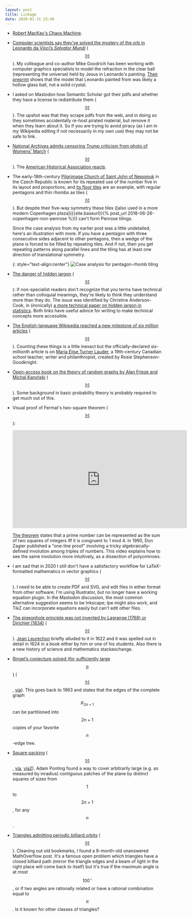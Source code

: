 ```yaml
---
layout: post
title: Linkage
date: 2020-01-31 23:49
---
```

* [Robert MacKay's Chaos Machine](https://mathstodon.xyz/@henryseg/103453016667242212).

* [Computer scientists say they’ve solved the mystery of the orb in Leonardo da Vinci’s _Salvator Mundi_](https://news.artnet.com/art-world/scientists-solve-mystery-salvator-mundi-orb-1745037) ([$$\mathbb{M}$$](https://mathstodon.xyz/@11011110/103500943553569311)). My colleague and co-author Mike Goodrich has been working with computer graphics specialists to model the refraction in the clear ball (representing the universe) held by Jesus in Leonardo's painting. [Their preprint](https://arxiv.org/abs/1912.03416) shows that the model that Leonardo painted from was likely a hollow glass ball, not a solid crystal.

* I asked on Mastodon how Semantic Scholar got their pdfs and whether they have a license to redistribute them ([$$\mathbb{M}$$](https://mathstodon.xyz/@11011110/103513922814078057)). The upshot was that they scrape pdfs from the web, and in doing so they sometimes accidentally re-host pirated material, but remove it when they learn about it. So if you are trying to avoid piracy (as I am in my Wikipedia editing if not necessarily in my own use) they may not be safe to link.

* [National Archives admits censoring Trump criticism from photo of Womens' March](https://boingboing.net/2020/01/20/national-archives-admits-censo.html) ([$$\mathbb{M}$$](https://mathstodon.xyz/@11011110/103517561417768659)). The [American Historical Association reacts](https://www.insidehighered.com/quicktakes/2020/01/21/historians-object-national-archives-altered-photo).

* The early-18th-century [Pilgrimage Church of Saint John of Nepomuk](https://en.wikipedia.org/wiki/Pilgrimage_Church_of_Saint_John_of_Nepomuk) in the Czech Republic is known for its repeated use of the number five in its layout and proportions, and [its floor tiles](https://commons.wikimedia.org/wiki/File:Tiling_at_Zelena_Hora.jpg) are an example, with regular pentagons and thin rhombs as tiles ([$$\mathbb{M}$$](https://mathstodon.xyz/@11011110/103523641055921782)). But despite their five-way symmetry these tiles ([also used in a more modern Copenhagen plaza]({{site.baseurl}}{% post_url 2018-06-26-copenhagen-non-penrose %})) can't form Penrose tilings.

  Since the case analysis from my earlier post was a little undetailed, here's an illustration with more. If you have a pentagon with three consecutive sides adjacent to other pentagons, then a wedge of the plane is forced to be filled by repeating tiles. And if not, then you get repeating patterns along parallel lines and the tiling has at least one direction of translational symmetry.

  {: style="text-align:center"}
![Case analysis for pentagon-rhomb tiling]({{site.baseurl}}/assets/2020/pentagon-rhomb-tiling-cases.svg)

* [The danger of hidden jargon](https://www.npr.org/sections/13.7/2017/06/12/532554252/the-dangers-of-hidden-jargon-in-communicating-science) ([$$\mathbb{M}$$](https://mathstodon.xyz/@11011110/103531365701337042)): if non-specialist readers don't recognize that you terms have technical rather than colloquial meanings, they're likely to think they understand more than they do. The issue was identified by Christine Anderson-Cook, in (ironically) [a more technical paper on hidden jargon in statistics](https://iase-web.org/documents/papers/icots8/ICOTS8_C202_ANDERSONCOOK.pdf). Both links have useful advice for writing to make technical concepts more accessible.

* [The English-language Wikipedia reached a new milestone of six million articles](https://en.wikipedia.org/wiki/Wikipedia:Six_million_articles) ([$$\mathbb{M}$$](https://mathstodon.xyz/@11011110/103535394066356940)). Counting these things is a little inexact but the officially-declared six-millionth article is on [Maria Elise Turner Lauder](https://en.wikipedia.org/wiki/Maria_Elise_Turner_Lauder),
a 19th-century Canadian school teacher, writer and philanthropist,
created by Rosie Stephenson-Goodknight.

* [Open-access book on the theory of random graphs by Alan Frieze and Michal Karoński](https://www.math.cmu.edu/~af1p/Book.html) ([$$\mathbb{M}$$](https://mathstodon.xyz/@11011110/103542696777217027)). Some background in basic probability theory is probably required to get much out of this.

* Visual proof of Fermat's two-square theorem ([$$\mathbb{M}$$](https://mathstodon.xyz/@11011110/103545545159378403)):

  <iframe width="560" height="315" src="https://www.youtube.com/embed/DjI1NICfjOk" frameborder="0" allow="accelerometer; autoplay; encrypted-media; gyroscope; picture-in-picture" allowfullscreen style="display:block;margin:auto"></iframe>

  [The theorem](https://en.wikipedia.org/wiki/Fermat%27s_theorem_on_sums_of_two_squares) states that a prime number can be represented as the sum of two squares of integers iff it is congruent to 1 mod 4. In 1990, Don Zagier published a "one-line proof" involving a tricky algebraically-defined involution among triples of numbers. This video explains how to see the same involution more intuitively, as a dissection of polyominoes.

* I am sad that in 2020 I still don't have a satisfactory workflow for LaTeX-formatted mathematics in vector graphics ([$$\mathbb{M}$$](https://mathstodon.xyz/@11011110/103553208769259241)). I need to be able to create PDF and SVG, and edit files in either format from other software; I'm using Illustrator, but no longer have a working equation plugin. In the Mastodon discussion, the most common alternative suggestion seems to be Inkscape; Ipe might also work, and TikZ can incorporate equations easily but can't edit other files.

* [The pigeonhole principle was not invented by Lagrange (1768) or Dirichlet (1834)](https://hsm.stackexchange.com/questions/11393/who-discovered-pigeonhole-principle-in-mathematics) ([$$\mathbb{M}$$](https://mathstodon.xyz/@11011110/103558648986030013)). [Jean Leurechon](https://en.wikipedia.org/wiki/Jean_Leurechon) briefly alluded to it in 1622 and it was spelled out in detail in 1624 in a book either by him or one of his students. Also there is a new history of science and mathematics stackexchange.

* [Ringel’s conjecture solved (for sufficiently large $$n$$)](https://arxiv.org/abs/2001.02665) ([$$\mathbb{M}$$](https://mathstodon.xyz/@11011110/103565681025875597), [via](https://gilkalai.wordpress.com/2020/01/27/ringel-conjecture-solved-congratulations-to-richard-montgomery-alexey-pokrovskiy-and-benny-sudakov/)). This goes back to 1963 and states that the edges of the complete graph $$K_{2n+1}$$ can be partitioned into $$2n+1$$ copies of your favorite $$n$$-edge tree.

* [Square packing](http://www.adamponting.com/square-packing/) ([$$\mathbb{M}$$](https://mathstodon.xyz/@11011110/103576888919659766), [via](https://demonstrations.wolfram.com/PontingSquarePacking/), [via2](http://www.mathpuzzle.com/)). Adam Ponting found a way to cover arbitrarily large (e.g. as measured by inradius) contiguous patches of the plane by distinct squares of sizes from $$1$$ to $$2n+1$$, for any $$n$$.

* [Triangles admitting periodic billiard orbits](https://mathoverflow.net/q/327534/440) ([$$\mathbb{M}$$](https://mathstodon.xyz/@11011110/103581899611137013)). Cleaning out old bookmarks, I found a 9-month-old unanswered MathOverflow post.
It's a famous open problem which triangles have a closed billiard path (mirror the triangle edges and a beam of light in the right place will come back to itself) but it's true if the maximum angle is at most $$100^\circ$$, or if two angles are rationally related or have a rational combination equal to $$\pi$$. Is it known for other classes of triangles?
